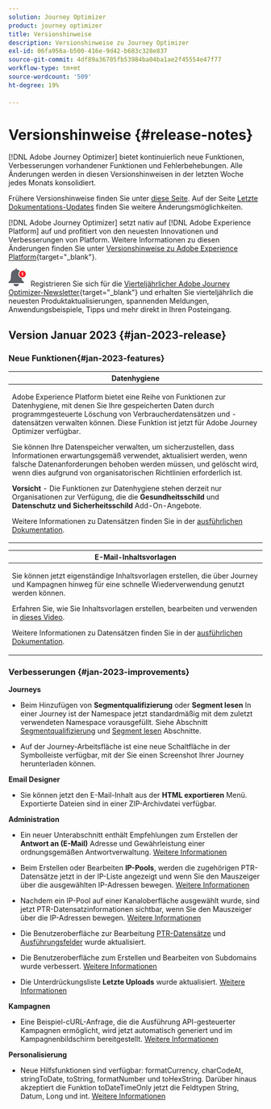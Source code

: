 ```yaml
---
solution: Journey Optimizer
product: journey optimizer
title: Versionshinweise
description: Versionshinweise zu Journey Optimizer
exl-id: 06fa956a-b500-416e-9d42-b683c328e837
source-git-commit: 4df89a36705fb53984ba04ba1ae2f45554e47f77
workflow-type: tm+mt
source-wordcount: '509'
ht-degree: 19%

---
```


# Versionshinweise {#release-notes}

[!DNL Adobe Journey Optimizer] bietet kontinuierlich neue Funktionen, Verbesserungen vorhandener Funktionen und Fehlerbehebungen. Alle Änderungen werden in diesen Versionshinweisen in der letzten Woche jedes Monats konsolidiert.

Frühere Versionshinweise finden Sie unter [diese Seite](release-notes-2022.md). Auf der Seite [Letzte Dokumentations-Updates](documentation-updates.md) finden Sie weitere Änderungsmöglichkeiten.

[!DNL Adobe Journey Optimizer] setzt nativ auf [!DNL Adobe Experience Platform] auf und profitiert von den neuesten Innovationen und Verbesserungen von Platform. Weitere Informationen zu diesen Änderungen finden Sie unter [Versionshinweise zu Adobe Experience Platform](https://experienceleague.adobe.com/docs/experience-platform/release-notes/latest.html?lang=de){target="_blank"}.

![Newsletter](../assets/do-not-localize/nl-icon.png) Registrieren Sie sich für die [Vierteljährlicher Adobe Journey Optimizer-Newsletter](https://www.adobe.com/subscription/Adobe_Journey_Optimizer_NL.html){target="_blank"} und erhalten Sie vierteljährlich die neuesten Produktaktualisierungen, spannenden Meldungen, Anwendungsbeispiele, Tipps und mehr direkt in Ihren Posteingang.


## Version Januar 2023 {#jan-2023-release}

### Neue Funktionen{#jan-2023-features}


<table>
<thead>
<tr>
<th><strong>Datenhygiene</strong><br/></th>
</tr>
</thead>
<tbody>
<tr>
<td>
<p>Adobe Experience Platform bietet eine Reihe von Funktionen zur Datenhygiene, mit denen Sie Ihre gespeicherten Daten durch programmgesteuerte Löschung von Verbraucherdatensätzen und -datensätzen verwalten können. Diese Funktion ist jetzt für Adobe Journey Optimizer verfügbar. </p>
<p>Sie können Ihre Datenspeicher verwalten, um sicherzustellen, dass Informationen erwartungsgemäß verwendet, aktualisiert werden, wenn falsche Datenanforderungen behoben werden müssen, und gelöscht wird, wenn dies aufgrund von organisatorischen Richtlinien erforderlich ist.</p>
<p><strong>Vorsicht</strong> - Die Funktionen zur Datenhygiene stehen derzeit nur Organisationen zur Verfügung, die die <strong>Gesundheitsschild</strong> und <strong>Datenschutz und Sicherheitsschild</strong> Add-On-Angebote.</p><p>Weitere Informationen zu Datensätzen finden Sie in der <a href="../privacy/data-hygiene.md">ausführlichen Dokumentation</a>.

</td>
</tr>
</tbody>
</table>

<table>
<thead>
<tr>
<th><strong>E-Mail-Inhaltsvorlagen</strong><br/></th>
</tr>
</thead>
<tbody>
<tr>
<td>
<p>Sie können jetzt eigenständige Inhaltsvorlagen erstellen, die über Journey und Kampagnen hinweg für eine schnelle Wiederverwendung genutzt werden können.</p> 
</p>
<!--img src="assets/do-not-localize/"/-->
<p>Erfahren Sie, wie Sie Inhaltsvorlagen erstellen, bearbeiten und verwenden in <a href="https://experienceleague.adobe.com/docs/journey-optimizer-learn/tutorials/email-channel/content-templates.html">dieses Video</a>.
<p>Weitere Informationen zu Datensätzen finden Sie in der <a href="../email/content-templates.md">ausführlichen Dokumentation</a>.
</p>
</td>
</tr>
</tbody>
</table>

### Verbesserungen {#jan-2023-improvements}

**Journeys**

<!--
* The **Re-entrance wait period** field has been added to the journey properties. This field allows you to define the time to wait before allowing a profile to enter the journey again in unitary journeys (starting with an event or a segment qualification). This prevents journeys from being erroneously triggered multiple times for the same event. By default the field is set to 5 minutes. [Learn more](../building-journeys/journey-gs.md#entrance)

* Improvements have been made for **journey start and end dates**. If you have not specified a start date, it is now automatically added at publication time. For **Read segment** journeys, you can now add an end date. This allows profiles to exit automatically when the date is reached. [Learn more](../building-journeys/journey-gs.md#dates)
-->

* Beim Hinzufügen von **Segmentqualifizierung** oder **Segment lesen** In einer Journey ist der Namespace jetzt standardmäßig mit dem zuletzt verwendeten Namespace vorausgefüllt. Siehe Abschnitt [Segmentqualifizierung](../building-journeys/segment-qualification-events.md#about-segment-qualification) und [Segment lesen](../building-journeys/read-segment.md#configuring-segment-trigger-activity) Abschnitte.

* Auf der Journey-Arbeitsfläche ist eine neue Schaltfläche in der Symbolleiste verfügbar, mit der Sie einen Screenshot Ihrer Journey herunterladen können.

**Email Designer**

* Sie können jetzt den E-Mail-Inhalt aus der **HTML exportieren** Menü. Exportierte Dateien sind in einer ZIP-Archivdatei verfügbar.

**Administration**

* Ein neuer Unterabschnitt enthält Empfehlungen zum Erstellen der **Antwort an (E-Mail)** Adresse und Gewährleistung einer ordnungsgemäßen Antwortverwaltung. [Weitere Informationen](../email/email-settings.md#reply-to-email)

* Beim Erstellen oder Bearbeiten **IP-Pools**, werden die zugehörigen PTR-Datensätze jetzt in der IP-Liste angezeigt und wenn Sie den Mauszeiger über die ausgewählten IP-Adressen bewegen. [Weitere Informationen](../configuration/ip-pools.md#create-ip-pool)

* Nachdem ein IP-Pool auf einer Kanaloberfläche ausgewählt wurde, sind jetzt PTR-Datensatzinformationen sichtbar, wenn Sie den Mauszeiger über die IP-Adressen bewegen. [Weitere Informationen](../email/email-settings.md#subdomains-and-ip-pools)

* Die Benutzeroberfläche zur Bearbeitung [PTR-Datensätze](../configuration/ptr-records.md#edit-ptr-record) und [Ausführungsfelder](../configuration/primary-email-addresses.md) wurde aktualisiert.

* Die Benutzeroberfläche zum Erstellen und Bearbeiten von Subdomains wurde verbessert. [Weitere Informationen](../configuration/delegate-subdomain.md)

* Die Unterdrückungsliste **Letzte Uploads** wurde aktualisiert. [Weitere Informationen](../configuration/manage-suppression-list.md#recent-uploads)

**Kampagnen**

* Eine Beispiel-cURL-Anfrage, die die Ausführung API-gesteuerter Kampagnen ermöglicht, wird jetzt automatisch generiert und im Kampagnenbildschirm bereitgestellt. [Weitere Informationen](../campaigns/api-triggered-campaigns.md)

<!--
**Decision management**

* Additional parameters have been added in placements creation screen. They allow you to control whether an offer can be duplicated across multiple placements, and to specify if the offer's content and metadata should be included in the API response. [Learn more](../offers/offer-library/creating-placements.md)-->

<!--* It is now possible to reset the offer capping counter on a daily, weekly or monthly basis. [Learn more](../offers/offer-library/add-constraints.md#capping)-->

**Personalisierung**

* Neue Hilfsfunktionen sind verfügbar: formatCurrency, charCodeAt, stringToDate, toString, formatNumber und toHexString. Darüber hinaus akzeptiert die Funktion toDateTimeOnly jetzt die Feldtypen String, Datum, Long und int. [Weitere Informationen](../personalization/functions/functions.md)
